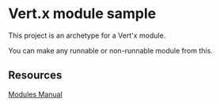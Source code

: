 # Vert.x module sample #

This project is an archetype for a Vert'x module.

You can make any runnable or non-runnable module from this.

## Resources

[Modules Manual](http://vertx.io/mods_manual.html)
